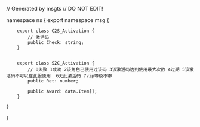 // Generated by msgts
// DO NOT EDIT!

namespace ns {
	export namespace msg {
		
		export class C2S_Activation {	
			// 激活码
			public Check: string; 
		}
		
		
		export class S2C_Activation {	
			// 0失败 1成功 2该角色已使用过该码 3该激活码达到使用最大次数 4过期 5该激活码不可以在此服使用  6无此激活码 7vip等级不够
			public Ret: number; 
			
			public Award: data.Item[]; 
		}
		
	}
}

